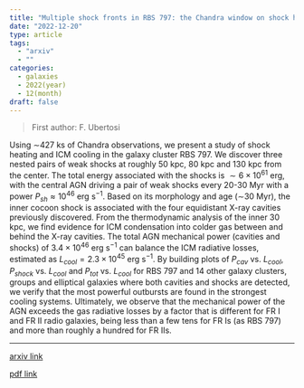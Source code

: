 ```yaml
---
title: "Multiple shock fronts in RBS 797: the Chandra window on shock heating in galaxy clusters"
date: "2022-12-20"
type: article
tags:
  - "arxiv"
  - ""
categories:
  - galaxies
  - 2022(year)
  - 12(month)
draft: false
---
```


> First author: F. Ubertosi

 Using $\sim$427 ks of Chandra observations, we present a study of shock
heating and ICM cooling in the galaxy cluster RBS 797. We discover three nested
pairs of weak shocks at roughly 50 kpc, 80 kpc and 130 kpc from the center. The
total energy associated with the shocks is $\sim6\times10^{61}$ erg, with the
central AGN driving a pair of weak shocks every 20-30 Myr with a power
$P_{sh}\approx10^{46}$ erg s$^{-1}$. Based on its morphology and age ($\sim$30
Myr), the inner cocoon shock is associated with the four equidistant X-ray
cavities previously discovered. From the thermodynamic analysis of the inner 30
kpc, we find evidence for ICM condensation into colder gas between and behind
the X-ray cavities. The total AGN mechanical power (cavities and shocks) of
$3.4\times10^{46}$ erg s$^{-1}$ can balance the ICM radiative losses, estimated
as $L_{cool} = 2.3\times10^{45}$ erg s$^{-1}$. By building plots of $P_{cav}$
vs. $L_{cool}$, $P_{shock}$ vs. $L_{cool}$ and $P_{tot}$ vs. $L_{cool}$ for RBS
797 and 14 other galaxy clusters, groups and elliptical galaxies where both
cavities and shocks are detected, we verify that the most powerful outbursts
are found in the strongest cooling systems. Ultimately, we observe that the
mechanical power of the AGN exceeds the gas radiative losses by a factor that
is different for FR I and FR II radio galaxies, being less than a few tens for
FR Is (as RBS 797) and more than roughly a hundred for FR IIs.

---
[arxiv link](http://arxiv.org/abs/2212.10581v1)

[pdf link](http://arxiv.org/pdf/2212.10581v1)